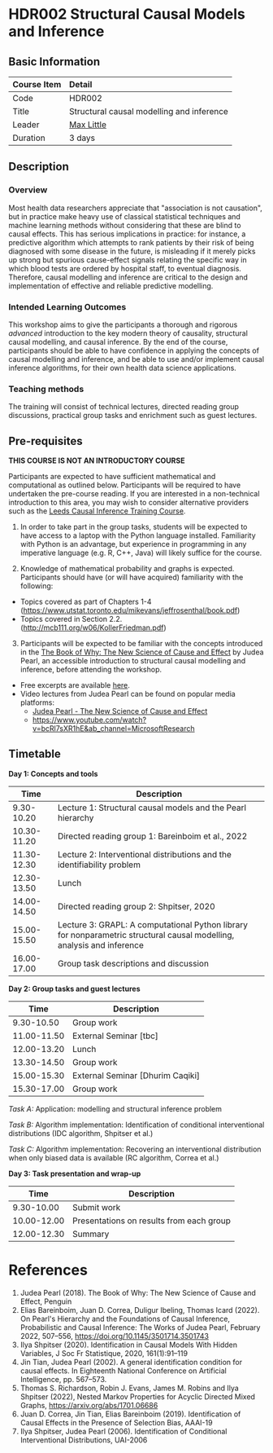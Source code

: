 # HDR002 Structural Causal Models and Inference

## Basic Information

| Course Item | Detail |
| :---- | :------ |
| Code | HDR002 |
| Title | Structural causal modelling and inference |
| Leader | [Max Little](http://www.maxlittle.net/home/index.php) |
| Duration | 3 days |

## Description

### Overview 

Most health data researchers appreciate that "association is not causation", but in practice make heavy use of classical statistical techniques and machine learning methods without considering that these are blind to causal effects. This has serious implications in practice: for instance, a predictive algorithm which attempts to rank patients by their risk of being diagnosed with some disease in the future, is misleading if it merely picks up strong but spurious cause-effect signals relating the specific way in which blood tests are ordered by hospital staff, to eventual diagnosis. Therefore, causal modelling and inference are critical to the design and implementation of effective and reliable predictive modelling.

### Intended Learning Outcomes

This workshop aims to give the participants a thorough and rigorous *advanced* introduction to the key modern theory of causality, structural causal modelling, and causal inference. By the end of the course, participants should be able to have confidence in applying the concepts of causal modelling and inference, and be able to use and/or implement causal inference algorithms, for their own health data science applications.

### Teaching methods

The training will consist of technical lectures, directed reading group discussions, practical group tasks and enrichment such as guest lectures.

## Pre-requisites

**THIS COURSE IS NOT AN INTRODUCTORY COURSE** 

Participants are expected to have sufficient mathematical and computational as outlined below. Participants will be required to have undertaken the pre-course reading. If you are interested in a non-technical introduction to this area, you may wish to consider alternative providers such as the [Leeds Causal Inference Training Course](https://www.causalinsights.com/training/).

1. In order to take part in the group tasks, students will be expected to have access to a laptop with the Python language installed. Familiarity with Python is an advantage, but experience in programming in any imperative language (e.g. R, C++, Java) will likely suffice for the course.

2. Knowledge of mathematical probability and graphs is expected. Participants should have (or will have acquired) familiarity with the following: 
  - Topics covered as part of Chapters 1-4 (https://www.utstat.toronto.edu/mikevans/jeffrosenthal/book.pdf)
  - Topics covered in Section 2.2. (http://mcb111.org/w06/KollerFriedman.pdf)

3. Participants will be expected to be familiar with the concepts introduced in the [The Book of Why: The New Science of Cause and Effect](https://en.wikipedia.org/wiki/The_Book_of_Why) by Judea Pearl, an accessible introduction to structural causal modelling and inference, before attending the workshop.  
  - Free excerpts are available [here](http://bayes.cs.ucla.edu/WHY/). 
  - Video lectures from Judea Pearl can be found on popular media platforms: 
    - [Judea Pearl - The New Science of Cause and Effect](https://www.youtube.com/watch?v=ZaPV1OSEpHw&ab_channel=PyData)
    - https://www.youtube.com/watch?v=bcRl7sXR1hE&ab_channel=MicrosoftResearch

## Timetable

**Day 1: Concepts and tools**

| Time | Description | 
| ---- | ----------- |
| 9.30-10.20 | Lecture 1: Structural causal models and the Pearl hierarchy |
| 10.30-11.20 | Directed reading group 1: Bareinboim et al., 2022 |
| 11.30-12.30 | Lecture 2: Interventional distributions and the identifiability problem |
| 12.30-13.50 | Lunch |
| 14.00-14.50 | Directed reading group 2: Shpitser, 2020 |
| 15.00-15.50 | Lecture 3: GRAPL: A computational Python library for nonparametric structural causal modelling, analysis and inference |
| 16.00-17.00 | Group task descriptions and discussion |

**Day 2: Group tasks and guest lectures**

| Time | Description | 
| ---- | ----------- |
| 9.30-10.50 | Group work | 
| 11.00-11.50 | External Seminar [tbc] | 
| 12.00-13.20 | Lunch | 
| 13.30-14.50 | Group work | 
| 15.00-15.30 | External Seminar [Dhurim Caqiki] | 
| 15.30-17.00 | Group work | 

*Task A:* Application: modelling and structural inference problem

*Task B:* Algorithm implementation: Identification of conditional interventional distributions (IDC algorithm, Shpitser et al.)

*Task C:* Algorithm implementation: Recovering an interventional distribution when only biased data is available (RC algorithm, Correa et al.)

**Day 3: Task presentation and wrap-up**

| Time | Description | 
| ---- | ----------- |
| 9.30-10.00 | Submit work | 
| 10.00-12.00 | Presentations on results from each group | 
| 12.00-12.30 | Summary | 

# References

1. Judea Pearl (2018). The Book of Why: The New Science of Cause and Effect, Penguin
2. Elias Bareinboim, Juan D. Correa, Duligur Ibeling, Thomas Icard (2022). On Pearl's Hierarchy and the Foundations of Causal Inference, Probabilistic and Causal Inference: The Works of Judea Pearl, February 2022, 507–556, https://doi.org/10.1145/3501714.3501743
3. Ilya Shpitser (2020). Identification in Causal Models With Hidden Variables, J Soc Fr Statistique, 2020, 161(1):91–119
4. Jin Tian, Judea Pearl (2002). A general identification condition for causal effects. In Eighteenth National Conference on Artificial Intelligence, pp. 567–573.
5. Thomas S. Richardson, Robin J. Evans, James M. Robins and Ilya Shpitser (2022), Nested Markov Properties for Acyclic Directed Mixed Graphs, https://arxiv.org/abs/1701.06686
6. Juan D. Correa, Jin Tian, Elias Bareinboim (2019). Identification of Causal Effects in the Presence of Selection Bias, AAAI-19
7. Ilya Shpitser, Judea Pearl (2006). Identification of Conditional Interventional Distributions, UAI-2006


